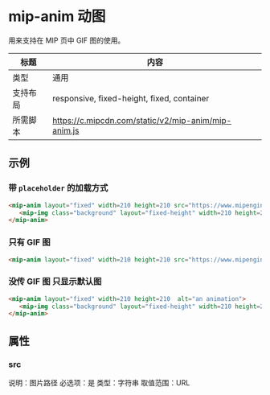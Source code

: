 # mip-anim 动图

用来支持在 MIP 页中 GIF 图的使用。

标题|内容
----|----
类型|通用
支持布局|responsive, fixed-height, fixed, container
所需脚本|https://c.mipcdn.com/static/v2/mip-anim/mip-anim.js

## 示例

### 带 `placeholder` 的加载方式

```html
<mip-anim layout="fixed" width=210 height=210 src="https://www.mipengine.org/static/img/sample_gif.gif" alt="an animation">
   <mip-img class="background" layout="fixed-height" width=210 height=210 src="https://www.mipengine.org/static/img/sample_mip_logo.png"></mip-img>
</mip-anim>
```

### 只有 GIF 图

```html
<mip-anim layout="fixed" width=210 height=210 src="https://www.mipengine.org/static/img/sample_gif.gif" alt="an animation"></mip-anim>
```

### 没传 GIF 图 只显示默认图

```html
<mip-anim layout="fixed" width=210 height=210  alt="an animation">
   <mip-img class="background" layout="fixed-height" width=210 height=210 src="https://www.mipengine.org/static/img/sample_mip_logo.png"></mip-img>
</mip-anim>
```

## 属性

### src

说明：图片路径
必选项：是
类型：字符串
取值范围：URL
